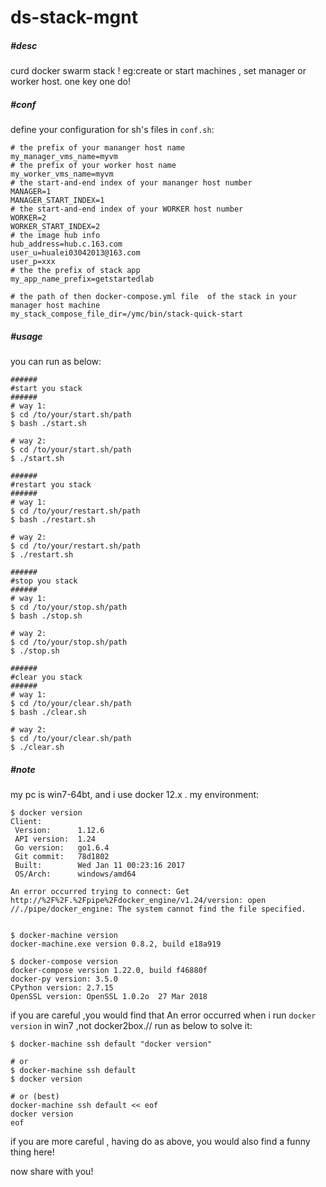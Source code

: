 # ds-stack-mgnt

##### \#**desc**

curd docker swarm stack ! eg:create or start machines , set manager or worker host. one key one do!

##### \#**conf**
define your configuration for  sh's files  in `conf.sh`:
```
# the prefix of your mananger host name
my_manager_vms_name=myvm
# the prefix of your worker host name
my_worker_vms_name=myvm
# the start-and-end index of your mananger host number
MANAGER=1
MANAGER_START_INDEX=1
# the start-and-end index of your WORKER host number
WORKER=2
WORKER_START_INDEX=2
# the image hub info
hub_address=hub.c.163.com
user_u=hualei03042013@163.com
user_p=xxx
# the the prefix of stack app
my_app_name_prefix=getstartedlab

# the path of then docker-compose.yml file  of the stack in your manager host machine
my_stack_compose_file_dir=/ymc/bin/stack-quick-start
```

##### \#**usage**
you can run as below:
```
######
#start you stack
######
# way 1:
$ cd /to/your/start.sh/path
$ bash ./start.sh

# way 2:
$ cd /to/your/start.sh/path
$ ./start.sh

######
#restart you stack
######
# way 1:
$ cd /to/your/restart.sh/path
$ bash ./restart.sh

# way 2:
$ cd /to/your/restart.sh/path
$ ./restart.sh

######
#stop you stack
######
# way 1:
$ cd /to/your/stop.sh/path
$ bash ./stop.sh

# way 2:
$ cd /to/your/stop.sh/path
$ ./stop.sh

######
#clear you stack
######
# way 1:
$ cd /to/your/clear.sh/path
$ bash ./clear.sh

# way 2:
$ cd /to/your/clear.sh/path
$ ./clear.sh

```

##### \#**note**
my pc is win7-64bt, and i use docker 12.x .
my environment:
```
$ docker version
Client:
 Version:      1.12.6
 API version:  1.24
 Go version:   go1.6.4
 Git commit:   78d1802
 Built:        Wed Jan 11 00:23:16 2017
 OS/Arch:      windows/amd64

An error occurred trying to connect: Get http://%2F%2F.%2Fpipe%2Fdocker_engine/v1.24/version: open //./pipe/docker_engine: The system cannot find the file specified.


$ docker-machine version
docker-machine.exe version 0.8.2, build e18a919

$ docker-compose version
docker-compose version 1.22.0, build f46880f
docker-py version: 3.5.0
CPython version: 2.7.15
OpenSSL version: OpenSSL 1.0.2o  27 Mar 2018
```

if you are careful ,you would find that An error occurred when i run `docker version` in win7 ,not docker2box.// run as below to solve it:
```
$ docker-machine ssh default "docker version"

# or
$ docker-machine ssh default
$ docker version

# or (best)
docker-machine ssh default << eof
docker version
eof
```
if you are more careful , having do as above, you would also find a funny thing here!


now share with you!